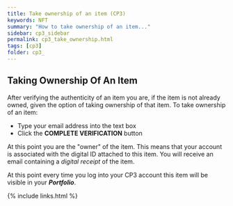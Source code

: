 ```yaml
---
title: Take ownership of an item (CP3)
keywords: NFT
summary: "How to take ownership of an item..."
sidebar: cp3_sidebar
permalink: cp3_take_ownership.html
tags: [cp3]
folder: cp3_
---
```


## Taking Ownership Of An Item

After verifying the authenticity of an item you are, if the item is not already owned, given the option of taking ownership of that item.  To take ownership of an item:

* Type your email address into the text box
* Click the **COMPLETE VERIFICATION** button

At this point you are the "owner" of the item.  This means that your account is associated with the digital ID attached to this item.  You will receive an email containing a _digital receipt_ of the item. 

At this point every time you log into your CP3 account this item will be visible in your ***Portfolio***.

{% include links.html %}
